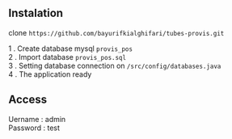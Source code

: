 ## Instalation

clone ``https://github.com/bayurifkialghifari/tubes-provis.git``

1 . Create database mysql ``provis_pos`` <br />
2 . Import database ``provis_pos.sql`` <br />
3 . Setting database connection on ``/src/config/databases.java`` <br />
4 . The application ready <br />

## Access

Uername : admin <br />
Password : test <br />